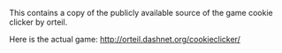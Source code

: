 This contains a copy of the publicly available source of the game cookie clicker by orteil.  

Here is the actual game:
http://orteil.dashnet.org/cookieclicker/
